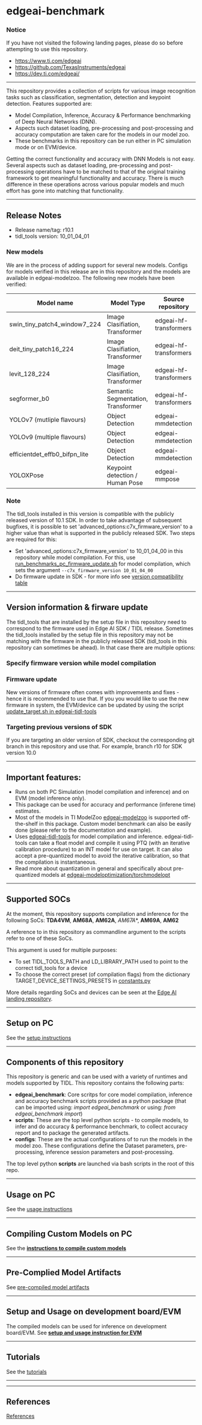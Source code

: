 # edgeai-benchmark

### Notice
If you have not visited the following landing pages, please do so before attempting to use this repository.
- https://www.ti.com/edgeai
- https://github.com/TexasInstruments/edgeai
- https://dev.ti.com/edgeai/

<hr>

This repository provides a collection of scripts for various image recognition tasks such as classification, segmentation, detection and keypoint detection. Features supported are:
- Model Compilation, Inference, Accuracy & Performance benchmarking of Deep Neural Networks (DNN). 
- Aspects such dataset loading, pre-processing and post-processing and accuracy computation are taken care for the models in our model zoo.
- These benchmarks in this repository can be run either in PC simulation mode or on EVM/device. 

Getting the correct functionality and accuracy with DNN Models is not easy. Several aspects such as dataset loading, pre-processing and post-processing operations have to be matched to that of the original training framework to get meaningful functionality and accuracy. There is much difference in these operations across various popular models and much effort has gone into matching that functionality.

<hr>

## Release Notes

* Release name/tag: r10.1
* tidl_tools version: 10_01_04_01

### New models
We are in the process of adding support for several new models. Configs for models verified in this release are in this repository and the models are available in edgeai-modelzoo. The following new models have been verified:

| Model name                    | Model Type                            | Source repository      |
|-------------------------------|---------------------------------------|------------------------|
| swin_tiny_patch4_window7_224  | Image Clasifiation, Transformer       | edgeai-hf-transformers |
| deit_tiny_patch16_224         | Image Clasifiation, Transformer       | edgeai-hf-transformers |
| levit_128_224                 | Image Clasifiation, Transformer       | edgeai-hf-transformers |
| segformer_b0                  | Semantic Segmentation, Transformer    | edgeai-hf-transformers |
| YOLOv7 (mutliple flavours)    | Object Detection                      | edgeai-mmdetection     |
| YOLOv9 (multiple flavours)    | Object Detection                      | edgeai-mmdetection     |
| efficientdet_effb0_bifpn_lite | Object Detection                      | edgeai-mmdetection     |
| YOLOXPose                     | Keypoint detection / Human Pose       | edgeai-mmpose          |


### Note
The tidl_tools installed in this version is compatible with the publicly released version of 10.1 SDK. In order to take advantage of subsequent bugfixes, it is possible to set 'advanced_options:c7x_firmware_version' to a higher value than what is supported in the publicly released SDK. Two steps are required for this:
- Set 'advanced_options:c7x_firmware_version' to 10_01_04_00 in this repository while model compilation. For this, use  [run_benchmarks_pc_firmware_update.sh](./run_benchmarks_pc_firmware_update.sh) for model compilation, which sets the argument `--c7x_firmware_version 10_01_04_00`
- Do firmware update in SDK - for more info see [version compatibility table](https://github.com/TexasInstruments/edgeai-tidl-tools/blob/master/docs/version_compatibility_table.md)

<hr>

## Version information & firware update
The tidl_tools that are installed by the setup file in this repository need to correspond to the firmware used in Edge AI SDK / TIDL release. Sometimes the tidl_tools installed by the setup file in this repository may not be matching with the firmware in the publicly released SDK (tidl_tools in this repository can sometimes be ahead). In that case there are multiple options:

### Specify firmware version while model compilation

### Firmware update
New versions of firmware often comes with improvements and fixes - hence it is recommended to use that. If you you would like to use the new firmware in system, the EVM/device can be updated by using the script [update_target.sh in edgeai-tidl-tools](https://github.com/TexasInstruments/edgeai-tidl-tools/blob/master/update_target.sh)

### Targeting previous versions of SDK
If you are targeting an older version of SDK, checkout the corresponding git branch in this repository and use that. For example, branch r10 for SDK version 10.0

<hr>

## Important features:
- Runs on both PC Simulation (model compilation and inference) and on EVM (model inference only).
- This package can be used for accuracy and performance (inferene time) estimates.
- Most of the models in TI ModelZoo [edgeai-modelzoo](https://github.com/TexasInstruments/edgeai-tensorlab/tree/main/edgeai-modelzoo) is supported off-the-shelf in this package. Custom model benchmark can also be easily done (please refer to the documentation and example).
- Uses [edgeai-tidl-tools](https://github.com/TexasInstruments/edgeai-tidl-tools) for model compilation and inference. edgeai-tidl-tools can take a float model and compile it using PTQ (with an iterative calibration procedure) to an INT model for use on target. It can also accept a pre-quantized model to avoid the iterative calibration, so that the compilation is instantaneous. 
- Read more about quantization in general and specifically about pre-quantized models at [edgeai-modeloptimization/torchmodelopt](https://github.com/TexasInstruments/edgeai-tensorlab/tree/main/edgeai-modeloptimization/torchmodelopt)

<hr>

## Supported SOCs
At the moment, this repository supports compilation and inference for the following SoCs: **TDA4VM**, **AM68A**, **AM62A**, *AM67A**, **AM69A**, **AM62**

A reference to <SOC> in this repository as commandline argument to the scripts refer to one of these SoCs.

This <SOC> argument is used for multiple purposes:
- To set TIDL_TOOLS_PATH and LD_LIBRARY_PATH used to point to the correct tidl_tools for a device
- To choose the correct preset (of compilation flags) from the dictionary TARGET_DEVICE_SETTINGS_PRESETS in [constants.py](./edgeai_benchmark/constants.py)

More details regarding SoCs and devices can be seen at the [Edge AI landing repository](https://github.com/TexasInstruments/edgeai/blob/main/readme_sdk.md).

<hr>

## Setup on PC
See the [setup instructions](./docs/setup_instructions.md)

<hr>

## Components of this repository
This repository is generic and can be used with a variety of runtimes and models supported by TIDL. This repository contains the following parts:

- **edgeai_benchmark**: Core scritps for core model compilation, inference and accuracy benchmark scripts provided as a python package (that can be imported using: *import edgeai_benchmark* or using: *from edgeai_benchmark import*)
- **scripts**: These are the top level python scripts - to compile models, to infer and do accuracy & performance benchmark, to collect accuracy report and to package the generated artifacts.
- **configs**: These are the actual configurations of to run the models in the model zoo. These configurations define the Dataset parameters, pre-processing, inference session parameters and post-processing.

The top level python **scripts** are launched via bash scripts in the root of this repo. 

<hr>

## Usage on PC
See the [usage instructions](./docs/usage.md)

<hr>

## Compiling Custom Models on PC
See the **[instructions to compile custom models](./docs/custom_models.md)**

<hr>

## Pre-Complied Model Artifacts 
See [pre-compiled model artifacts](./docs/precompiled_modelartifacts.md)

<hr>

## Setup and Usage on development board/EVM
The compiled models can be used for inference on development board/EVM. See **[setup and usage instruction for EVM](./docs/usage_evm.md)**

<hr>

## Tutorials
See the [tutorials](./docs/tutorials.md)


<hr>
<hr>

## References
[References](./docs/refernces.md)